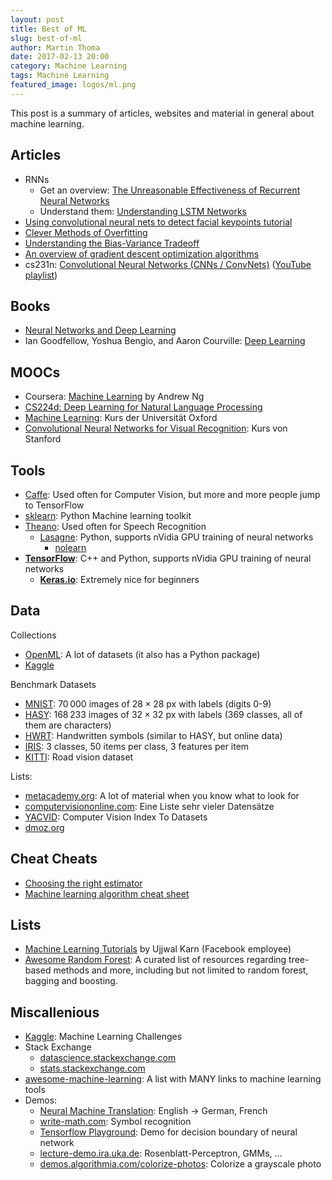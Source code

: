 ```yaml
---
layout: post
title: Best of ML
slug: best-of-ml
author: Martin Thoma
date: 2017-02-13 20:00
category: Machine Learning
tags: Machine Learning
featured_image: logos/ml.png
---
```

This post is a summary of articles, websites and material in general about
machine learning.


## Articles

* RNNs
    * Get an overview: [The Unreasonable Effectiveness of Recurrent Neural Networks](http://karpathy.github.io/2015/05/21/rnn-effectiveness/)
    * Understand them: [Understanding LSTM Networks](http://colah.github.io/posts/2015-08-Understanding-LSTMs/)
* [Using convolutional neural nets to detect facial keypoints tutorial](http://danielnouri.org/notes/2014/12/17/using-convolutional-neural-nets-to-detect-facial-keypoints-tutorial/)
* [Clever Methods of Overfitting](http://hunch.net/?p=22)
* [Understanding the Bias-Variance Tradeoff](http://scott.fortmann-roe.com/docs/BiasVariance.html)
* [An overview of gradient descent optimization algorithms](http://sebastianruder.com/optimizing-gradient-descent/)
* cs231n: [Convolutional Neural Networks (CNNs / ConvNets)](http://cs231n.github.io/convolutional-networks/) ([YouTube playlist](https://www.youtube.com/playlist?list=PL16j5WbGpaM0_Tj8CRmurZ8Kk1gEBc7fg))


## Books

* [Neural Networks and Deep Learning](http://neuralnetworksanddeeplearning.com/)
* Ian Goodfellow, Yoshua Bengio, and Aaron Courville: [Deep Learning](http://www.deeplearningbook.org/)


## MOOCs

* Coursera: [Machine Learning](https://www.coursera.org/learn/machine-learning) by Andrew Ng
* [CS224d: Deep Learning for Natural Language Processing](http://cs231n.stanford.edu/)
* [Machine Learning](https://www.cs.ox.ac.uk/people/nando.defreitas/machinelearning/): Kurs der Universität Oxford
* [Convolutional Neural Networks for Visual Recognition](http://cs231n.stanford.edu/): Kurs von Stanford


## Tools
* [Caffe](http://caffe.berkeleyvision.org/): Used often for Computer Vision, but more and more people jump to TensorFlow
* [sklearn](http://scikit-learn.org/stable/): Python Machine learning toolkit
* [Theano](http://deeplearning.net/software/theano/): Used often for Speech Recognition
    * [Lasagne](https://github.com/Lasagne/Lasagne): Python, supports nVidia GPU training of neural networks
        * [nolearn](https://github.com/dnouri/nolearn)
* [**TensorFlow**](https://www.tensorflow.org/): C++ and Python, supports nVidia GPU training of neural networks
    * [**Keras.io**](http://keras.io/): Extremely nice for beginners


## Data

Collections

* [OpenML](http://www.openml.org/): A lot of datasets (it also has a Python package)
* [Kaggle](https://www.kaggle.com/datasets)


Benchmark Datasets

* [MNIST](http://yann.lecun.com/exdb/mnist/): 70&thinsp;000 images of $28 \times 28$ px with labels (digits 0-9)
* [HASY](https://arxiv.org/abs/1701.08380): 168&thinsp;233 images of $32 \times 32$ px with labels (369 classes, all of them are characters)
* [HWRT](http://www.martin-thoma.de/write-math/data/): Handwritten symbols (similar to HASY, but online data)
* [IRIS](https://archive.ics.uci.edu/ml/datasets/Iris): 3 classes, 50 items per class, 3 features per item
* [KITTI](http://www.cvlibs.net/datasets/kitti/): Road vision dataset

Lists:

* [metacademy.org](https://www.metacademy.org/): A lot of material when you know what to look for
* [computervisiononline.com](http://www.computervisiononline.com/datasets): Eine Liste sehr vieler Datensätze
* [YACVID](http://riemenschneider.hayko.at/vision/dataset/): Computer Vision Index To Datasets
* [dmoz.org](http://www.dmoz.org/Computers/Artificial_Intelligence/Machine_Learning/Datasets/)

## Cheat Cheats

* [Choosing the right estimator](http://scikit-learn.org/stable/tutorial/machine_learning_map/)
* [Machine learning algorithm cheat sheet](https://azure.microsoft.com/en-in/documentation/articles/machine-learning-algorithm-cheat-sheet/)

## Lists
* [Machine Learning Tutorials](https://github.com/ujjwalkarn/Machine-Learning-Tutorials) by Ujjwal Karn (Facebook employee)
* [Awesome Random Forest](http://jiwonkim.org/awesome-random-forest/): A
  curated list of resources regarding tree-based methods and more, including
  but not limited to random forest, bagging and boosting.

## Miscallenious
* [Kaggle](https://www.kaggle.com/): Machine Learning Challenges
* Stack Exchange
    * [datascience.stackexchange.com](http://datascience.stackexchange.com/)
    * [stats.stackexchange.com](http://stats.stackexchange.com/)
* [awesome-machine-learning](https://github.com/josephmisiti/awesome-machine-learning): A list with MANY links to machine learning tools
* Demos:
    * [Neural Machine Translation](http://104.131.78.120/): English → German, French
    * [write-math.com](http://write-math.com): Symbol recognition
    * [Tensorflow Playground](http://playground.tensorflow.org/): Demo for decision boundary of neural network
    * [lecture-demo.ira.uka.de](https://lecture-demo.ira.uka.de/): Rosenblatt-Perceptron, GMMs, ...
    * [demos.algorithmia.com/colorize-photos](http://demos.algorithmia.com/colorize-photos/): Colorize a grayscale photo
